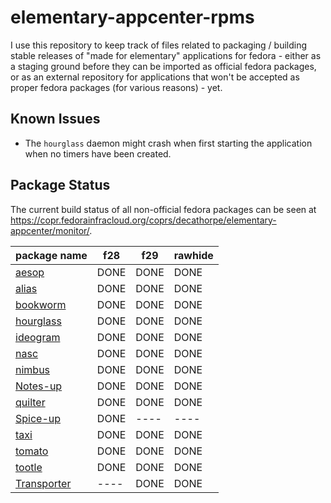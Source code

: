 # elementary-appcenter-rpms

I use this repository to keep track of files related to packaging / building
stable releases of "made for elementary" applications for fedora - either as a
staging ground before they can be imported as official fedora packages, or as
an external repository for applications that won't be accepted as proper fedora
packages (for various reasons) - yet.


## Known Issues

- The `hourglass` daemon might crash when first starting the application when
  no timers have been created.


## Package Status

The current build status of all non-official fedora packages can be seen at
<https://copr.fedorainfracloud.org/coprs/decathorpe/elementary-appcenter/monitor/>.

| package name  | f28  | f29  | rawhide |
| ------------- | ---- | ---- | ------- |
| [aesop]       | DONE | DONE | DONE    |
| [alias]       | DONE | DONE | DONE    |
| [bookworm]    | DONE | DONE | DONE    |
| [hourglass]   | DONE | DONE | DONE    |
| [ideogram]    | DONE | DONE | DONE    |
| [nasc]        | DONE | DONE | DONE    |
| [nimbus]      | DONE | DONE | DONE    |
| [Notes-up]    | DONE | DONE | DONE    |
| [quilter]     | DONE | DONE | DONE    |
| [Spice-up]    | DONE | ---- | ----    |
| [taxi]        | DONE | DONE | DONE    |
| [tomato]      | DONE | DONE | DONE    |
| [tootle]      | DONE | DONE | DONE    |
| [Transporter] | ---- | DONE | DONE    |

[aesop]: https://github.com/lainsce/aesop
[alias]: https://github.com/bartzaalberg/alias
[bookworm]: https://github.com/babluboy/bookworm
[hourglass]: https://github.com/sgpthomas/hourglass
[ideogram]: https://github.com/cassidyjames/ideogram
[nasc]: https://github.com/parnold-x/nasc
[nimbus]: https://github.com/danrabbit/nimbus
[Notes-up]: https://github.com/Philip-Scott/Notes-up
[quilter]: https://github.com/lainsce/quilter
[Spice-up]: https://github.com/Philip-Scott/Spice-up
[taxi]: https://github.com/Alecaddd/taxi
[tomato]: https://github.com/luizaugustomm/tomato
[tootle]: https://github.com/bleakgrey/tootle
[Transporter]: https://github.com/bleakgrey/Transporter

